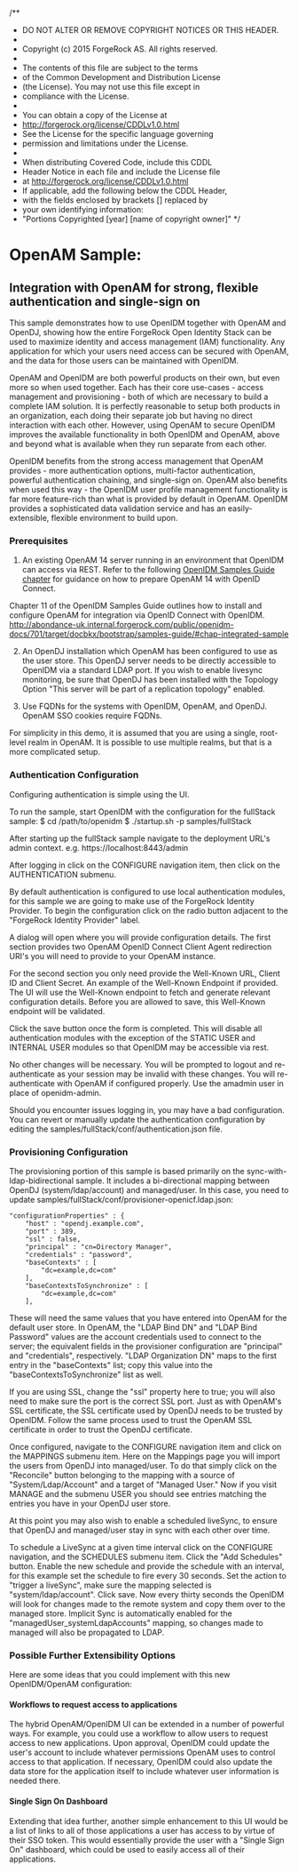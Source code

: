/** 
 * DO NOT ALTER OR REMOVE COPYRIGHT NOTICES OR THIS HEADER.
 *
 * Copyright (c) 2015 ForgeRock AS. All rights reserved.
 *
 * The contents of this file are subject to the terms
 * of the Common Development and Distribution License
 * (the License). You may not use this file except in
 * compliance with the License.
 *
 * You can obtain a copy of the License at
 * http://forgerock.org/license/CDDLv1.0.html
 * See the License for the specific language governing
 * permission and limitations under the License.
 *
 * When distributing Covered Code, include this CDDL
 * Header Notice in each file and include the License file
 * at http://forgerock.org/license/CDDLv1.0.html
 * If applicable, add the following below the CDDL Header,
 * with the fields enclosed by brackets [] replaced by
 * your own identifying information:
 * "Portions Copyrighted [year] [name of copyright owner]"
 */

# OpenAM Sample:
## Integration with OpenAM for strong, flexible authentication and single-sign on

This sample demonstrates how to use OpenIDM together with OpenAM and OpenDJ, 
showing how the entire ForgeRock Open Identity Stack can be used to maximize 
identity and access management (IAM) functionality. Any application for which
your users need access can be secured with OpenAM, and the data for those 
users can be maintained with OpenIDM.

OpenAM and OpenIDM are both powerful products on their own, but even more so 
when used together. Each has their core use-cases - access management and 
provisioning - both of which are necessary to build a complete IAM solution. 
It is perfectly reasonable to setup both products in an organization, each 
doing their separate job but having no direct interaction with each other. 
However, using OpenAM to secure OpenIDM improves the available functionality in
both OpenIDM and OpenAM, above and beyond what is available when they run 
separate from each other.

OpenIDM benefits from the strong access management that OpenAM provides - 
more authentication options, multi-factor authentication, powerful authentication chaining, and single-sign on. OpenAM also benefits when used this way - the OpenIDM user profile management functionality is far more feature-rich than what is provided by default in OpenAM. OpenIDM provides a sophisticated data validation service and has an easily-extensible, flexible environment to build upon.

### Prerequisites

1. An existing OpenAM 14 server running in an environment that OpenIDM can access via REST.  Refer to the following [OpenIDM Samples Guide chapter](https://backstage.forgerock.com/docs/openidm/5/samples-guide#chap-integrated-sample) for guidance on how to prepare OpenAM 14 with OpenID Connect.


Chapter 11 of the OpenIDM Samples Guide outlines how to install and configure OpenAM for integration via OpenID Connect with OpenIDM. http://abondance-uk.internal.forgerock.com/public/openidm-docs/701/target/docbkx/bootstrap/samples-guide/#chap-integrated-sample

2. An OpenDJ installation which OpenAM has been configured to use as the user store. This OpenDJ server needs to be directly accessible to OpenIDM via a standard LDAP port. If you wish to enable livesync monitoring, be sure that OpenDJ has been installed with the Topology Option "This server will be part of a replication topology" enabled.

3. Use FQDNs for the systems with OpenIDM, OpenAM, and OpenDJ. OpenAM SSO cookies require FQDNs.

For simplicity in this demo, it is assumed that you are using a single, root-level realm in OpenAM. It is possible to use multiple realms, but that is a more complicated setup.

### Authentication Configuration

Configuring authentication is simple using the UI.

To run the sample, start OpenIDM with the configuration for the fullStack sample:
$ cd /path/to/openidm
$ ./startup.sh -p samples/fullStack

After starting up the fullStack sample navigate to the deployment URL's admin context. e.g. https://localhost:8443/admin

After logging in click on the CONFIGURE navigation item, then click on the AUTHENTICATION submenu.

By default authentication is configured to use local authentication modules, for this sample we are going to make use of the ForgeRock Identity Provider.  To begin the configuration click on the radio button adjacent to the "ForgeRock Identity Provider" label.

A dialog will open where you will provide configuration details.  The first section provides two OpenAM OpenID Connect Client Agent redirection URI's you will need to provide to your OpenAM instance.

For the second section you only need provide the Well-Known URL, Client ID and Client Secret. An example of the Well-Known Endpoint if provided.  The UI will use the Well-Known endpoint to fetch and generate relevant configuration details. Before you are allowed to save, this Well-Known endpoint will be validated.

Click the save button once the form is completed.  This will disable all authentication modules with the exception of the STATIC USER and INTERNAL USER modules so that OpenIDM may be accessible via rest.

No other changes will be necessary.  You will be prompted to logout and re-authenticate as your session may be invalid with these changes.  You will re-authenticate with OpenAM if configured properly.  Use the amadmin user in place of openidm-admin.

Should you encounter issues logging in, you may have a bad configuration.  You can revert or manually update the authentication configuration by editing the samples/fullStack/conf/authentication.json file.


### Provisioning Configuration

The provisioning portion of this sample is based primarily on the sync-with-ldap-bidirectional sample. It includes a bi-directional mapping between OpenDJ (system/ldap/account) and managed/user. In this case, you need to update samples/fullStack/conf/provisioner-openicf.ldap.json:

    "configurationProperties" : {
        "host" : "opendj.example.com",
        "port" : 389,
        "ssl" : false,
        "principal" : "cn=Directory Manager",
        "credentials" : "password",
        "baseContexts" : [
            "dc=example,dc=com"
        ],
        "baseContextsToSynchronize" : [
            "dc=example,dc=com"
        ],

These will need the same values that you have entered into OpenAM for the default user store. In OpenAM, the "LDAP Bind DN" and "LDAP Bind Password" values are the account credentials used to connect to the server; the equivalent fields in the provisioner configuration are "principal" and "credentials", respectively. "LDAP Organization DN" maps to the first entry in the "baseContexts" list; copy this value into the "baseContextsToSynchronize" list as well. 

If you are using SSL, change the "ssl" property here to true; you will also need to make sure the port is the correct SSL port. Just as with OpenAM's SSL certificate, the SSL certificate used by OpenDJ needs to be trusted by OpenIDM. Follow the same process used to trust the OpenAM SSL certificate in order to trust the OpenDJ certificate.

Once configured, navigate to the CONFIGURE navigation item and click on the MAPPINGS submenu item.  Here on the Mappings page you will import the users from OpenDJ into managed/user. To do that simply click on the "Reconcile" button belonging to the mapping with a source of "System/Ldap/Account" and a target of "Managed User."  Now if you visit MANAGE and the submenu USER you should see entries matching the entries you have in your OpenDJ user store.

At this point you may also wish to enable a scheduled liveSync, to ensure that OpenDJ and managed/user stay in sync with each other over time.

To schedule a LiveSync at a given time interval click on the CONFIGURE navigation, and the SCHEDULES submenu item. Click the "Add Schedules" button.  Enable the new schedule and provide the schedule with an interval, for this example set the schedule to fire every 30 seconds. Set the action to "trigger a liveSync", make sure the mapping selected is "system/ldap/account".  Click save.  Now every thirty seconds the OpenIDM will look for changes made to the remote system and copy them over to the managed store.  Implicit Sync is automatically enabled for the "managedUser_systemLdapAccounts" mapping, so changes made to managed will also be propagated to LDAP.

### Possible Further Extensibility Options
Here are some ideas that you could implement with this new OpenIDM/OpenAM configuration:

#### Workflows to request access to applications
The hybrid OpenAM/OpenIDM UI can be extended in a number of powerful ways. For example, you could use a workflow to allow users to request access to new applications. Upon approval, OpenIDM could update the user's account to include whatever permissions OpenAM uses to control access to that application. If necessary, OpenIDM could also update the data store for the application itself to include whatever user information is needed there.

#### Single Sign On Dashboard
Extending that idea further, another simple enhancement to this UI would be a list of links to all of those applications a user has access to by virtue of their SSO token. This would essentially provide the user with a "Single Sign On" dashboard, which could be used to easily access all of their applications.

